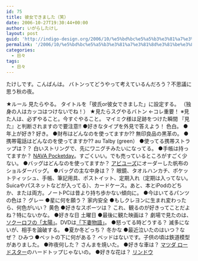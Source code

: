 ```yaml
---
id: 75
title: 彼女できました（笑）
date: 2006-10-27T19:30:44+00:00
author: いがらしたけし
layout: post
guid: 'http://indigo-design.org/2006/10/%e5%bd%bc%e5%a5%b3%e3%81%a7%e3%81%8d%e3%81%be%e3%81%97%e3%81%9f%ef%bc%88%e7%ac%91%ef%bc%89/'
permalink: '/2006/10/%e5%bd%bc%e5%a5%b3%e3%81%a7%e3%81%8d%e3%81%be%e3%81%97%e3%81%9f%ef%bc%88%e7%ac%91%ef%bc%89/'
categories:
  - 日々
tags:
  - 日々
---
```

たけしです。こんばんは。
バトンってどうやって考えているんだろう？不思議に思う秋の夜。

<!--more-->
★ルール
見たらやる。
タイトルを「彼氏or彼女できました」に設定する。
（独身の人はカッコはつけないでね！）
★見たらスグやるバトン ←コレ重要！
※見た人は、必ずやること。今すぐやること。
マイミク様は足跡をつけた瞬間
『見た』と判断されますので要注意!!
●好きなタイプを外見で答えよう！
色白。
●年上が好き?
好き。
●財布はどんなのを使ってますか??
無印良品の黒革の。
●携帯電話はどんなのを使ってますか??
au Talby (green）
●使ってる携帯ストラップは？？
白いストリングで、先にワニグチみたいになってる。
●手帳は持ってますか？
<a href="http://sekaitobok.exblog.jp/1236330/">NAVA Pocketday</a>。すごくいい。でも売っているところがすごく少ない。
●バッグはどんなのを使ってますか？
<a href="https://indigo-design.org/habi/">アビユーズ</a>にオーダーした帆布のショルダーバッグ。
●バッグの主な中身は？？
眼鏡、タオルハンカチ、ポケットティッシュ、手帳、筆記用具、ポストイット、定期入れ（定期は入ってない。Suicaやパスネットなどが入ってる）、カードケース。あと、本とiPodのどちか、または両方。ノートPCは昔より持ち歩かない傾向に。
●今はいてるパンツの色は？
グレー
●星に何を願う？
家内安全
●もしクレヨンに生まれ変わったら、何色がいい？
黄色
●好きなスポーツは？
これ、観るのが好きってことだよね？特にないかな。
●好きな日
土曜日
●最後に観た映画は？
劇場で見たのは、<a href="http://armadillo75.blog35.fc2.com/blog-entry-64.html" target="_blank">ソクーロフの「太陽」</a>。DVDは<a href="http://www.amazon.co.jp/gp/product/B0002X7IXC?ie=UTF8&amp;tag=kamiigusajiko-22&amp;linkCode=as2&amp;camp=247&amp;creative=1211&amp;creativeASIN=B0002X7IXC" target="_blank">「下妻物語」</a>。
●怒ってる時どうする？
滅多にないが、相手を論破する。
●夏か冬どっち？
冬かな
●最近泣いたのはいつ？なぜ？
ひみつ
●ベットの下に何がある？
ベッドはないです。子供の頃は鉄道模型がありました。
●昨夜何した？
さんまを焼いた。
●好きな車は？
<a href="http://www.roadster.mazda.co.jp/" target="_blank">マツダ ロードスター</a>のハードトップじゃないの。
●好きな花は？
<a href="http://www.greenecho.co.jp/zukan/ra/02rindo.htm" target="_blank">リンドウ</a>